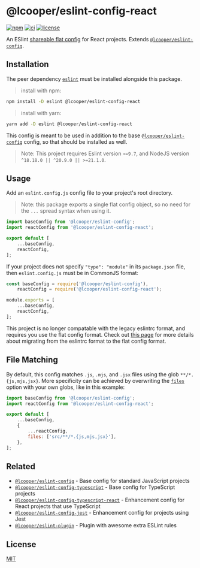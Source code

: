 # @lcooper/eslint-config-react

[![npm](https://img.shields.io/npm/v/@lcooper/eslint-config-react?logo=npm&style=for-the-badge)](https://www.npmjs.com/package/@lcooper/eslint-config-react)
[![ci](https://img.shields.io/github/actions/workflow/status/luciancooper/eslint-configs/ci.yml?logo=github&style=for-the-badge)](https://github.com/luciancooper/eslint-configs/actions/workflows/ci.yml)
[![license](https://img.shields.io/github/license/luciancooper/eslint-configs?color=yellow&style=for-the-badge)](#license)

An ESlint [shareable flat config](https://eslint.org/docs/latest/use/configure/configuration-files-new) for React projects. Extends [`@lcooper/eslint-config`](../eslint-config).

## Installation

The peer dependency [`eslint`](https://www.npmjs.com/package/eslint) must be installed alongside this package.

> install with npm:
```bash
npm install -D eslint @lcooper/eslint-config-react
```

> install with yarn:
```bash
yarn add -D eslint @lcooper/eslint-config-react
```

This config is meant to be used in addition to the base [`@lcooper/eslint-config`](../eslint-config) config, so that should be installed as well.

> Note: This project requires Eslint version `>=9.7`, and NodeJS version `^18.18.0 || ^20.9.0 || >=21.1.0`.

## Usage

Add an `eslint.config.js` config file to your project's root directory.

> Note: this package exports a single flat config object, so no need for the `...` spread syntax when using it.

```js
import baseConfig from '@lcooper/eslint-config';
import reactConfig from '@lcooper/eslint-config-react';

export default [
    ...baseConfig,
    reactConfig,
];
```

If your project does not specify `"type": "module"` in its `package.json` file, then `eslint.config.js` must be in CommonJS format:

```js
const baseConfig = require('@lcooper/eslint-config'),
    reactConfig = require('@lcooper/eslint-config-react');

module.exports = [
    ...baseConfig,
    reactConfig,
];
```

This project is no longer compatable with the legacy eslintrc format, and requires you use the flat config format. Check out [this page](https://eslint.org/docs/latest/use/configure/migration-guide) for more details about migrating from the eslintrc format to the flat config format.

## File Matching

By default, this config matches `.js`, `.mjs`, and `.jsx` files using the glob `**/*.{js,mjs,jsx}`. More specificity can be achieved by overwriting the [`files`](https://eslint.org/docs/latest/use/configure/configuration-files-new#specifying-files-and-ignores) option with your own globs, like in this example:

```js
import baseConfig from '@lcooper/eslint-config';
import reactConfig from '@lcooper/eslint-config-react';

export default [
    ...baseConfig,
    {
        ...reactConfig,
        files: ['src/**/*.{js,mjs,jsx}'],
    },
];
```

## Related

 * [`@lcooper/eslint-config`](../eslint-config) - Base config for standard JavaScript projects
 * [`@lcooper/eslint-config-typescript`](../eslint-config-typescript) - Base config for TypeScript projects
 * [`@lcooper/eslint-config-typescript-react`](../eslint-config-typescript-react) - Enhancement config for React projects that use TypeScript
 * [`@lcooper/eslint-config-jest`](../eslint-config-jest) - Enhancement config for projects using Jest
 * [`@lcooper/eslint-plugin`](../eslint-plugin) - Plugin with awesome extra ESLint rules

## License

[MIT](../../LICENSE)
